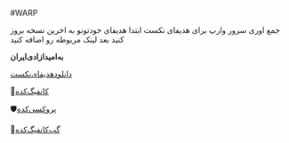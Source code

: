 #WARP

جمع اوری سرور وارپ برای هدیفای نکست 
ابتدا هدیفای خودتونو به اخرین نسخه بروز کنید
بعد لینک مربوطه رو اضافه کنید
  
**به‌امید‌ازادی‌ایران**  

[دانلود‌هدیفای‌نکست](https://github.com/hiddify/hiddify-next/releases)

📣[کانفیگ‌کده](https://t.me/proxystore11)

🛡[پروکسی‌کده](https://t.me/proxystoremt11)

💬[گپ‌کانفیگ‌کده](https://t.me/proxystore11gp)
